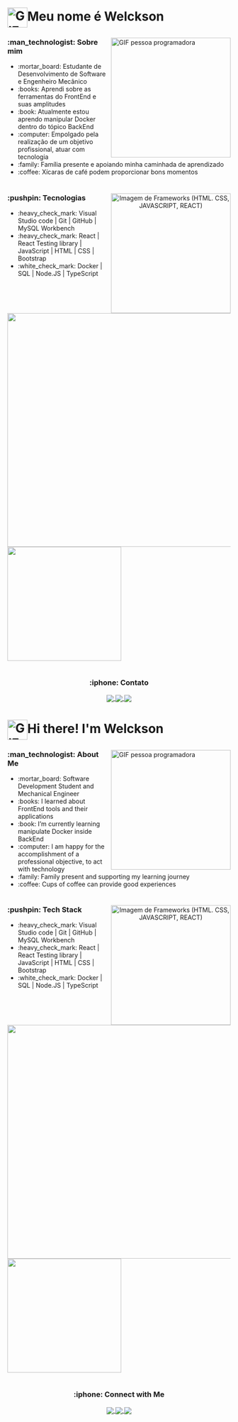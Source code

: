 <h1 align="left">
  <img align="center" height=45px src="https://media1.giphy.com/media/26xBwdIuRJiAIqHwA/giphy.gif?cid=ecf05e47jmfo8clqckfcs7u3u23kjgq2pwb9k2wpersjmy6h&rid=giphy.gif&ct=g" alt="GIF Olá">Meu nome é Welckson
</h1>

<section align="left">
  <img align="right" width=270px src="https://media4.giphy.com/media/qgQUggAC3Pfv687qPC/giphy.gif?cid=ecf05e47i555wna3lzpoicbvv0yq3pz8zv15lue1ruj0e328&rid=giphy.gif&ct=g" alt="GIF pessoa programadora">
  <h3>:man_technologist: Sobre mim</h3>
  <ul>
    <li>:mortar_board: Estudante de Desenvolvimento de Software e Engenheiro Mecânico</li>
    <li>:books: Aprendi sobre as ferramentas do FrontEnd e suas amplitudes</li>
    <li>:book: Atualmente estou aprendo manipular Docker dentro do tópico BackEnd</li>
    <li>:computer: Empolgado pela realização de um objetivo profissional, atuar com tecnologia</li>
    <li>:family: Família presente e apoiando minha caminhada de aprendizado</li>
    <li>:coffee: Xícaras de café podem proporcionar bons momentos</li>
  </ul>
</section>

#

<section align="center">
  <img align="right"  width=270px src="https://raulgb.com/images/htmlCSSJsReactLogos.jpg" alt="Imagem de Frameworks (HTML. CSS, JAVASCRIPT, REACT)" />
  <h3 align="left">:pushpin: Tecnologias</h3>
  <ul align="left">
    <li align="left">:heavy_check_mark:  Visual Studio code | Git | GitHub | MySQL Workbench</li>
    <li align="left">:heavy_check_mark: React | React Testing library | JavaScript | HTML | CSS | Bootstrap</li>
    <li align="left">:white_check_mark: Docker | SQL | Node.JS | TypeScript</li>
  </ul>
</section>

#

<section>
  <a href="https://github.com/welcksonvalentim" target="blank">
    <img width=527px src="https://github-readme-stats.vercel.app/api?username=welcksonvalentim&show_icons=true&theme=dark)">
  </a>
    <a href="https://github.com/welcksonvalentim" target="blank">
    <img width=257px src="https://github-readme-stats.vercel.app/api/top-langs/?username=welcksonvalentim&langs_count=8)">
  </a>
</section>

#

<h3 align="center">:iphone: Contato</h3>
<section align="center">
    <a href="//www.linkedin.com/in/welcksonvalentim">
      <img align="center" src="https://img.shields.io/badge/LinkedIn-0077B5?style=for-the-badge&logo=linkedin&logoColor=white">
    </a>
    <a href=mailto:wellvalentim@hotmail.com?>
      <img align="center" src="https://img.shields.io/badge/Gmail-D14836?style=for-the-badge&logo=gmail&logoColor=white">
    </a>
    <a href="hhtps://instagram.com/welcksonvalentim">
      <img align="center" src="https://img.shields.io/badge/Instagram-E4405F?style=for-the-badge&logo=instagram&logoColor=white">
    </a>
</section>

#

#
 
<h1 align="left">
  <img align="center" height=45px src="https://media1.giphy.com/media/26xBwdIuRJiAIqHwA/giphy.gif?cid=ecf05e47jmfo8clqckfcs7u3u23kjgq2pwb9k2wpersjmy6h&rid=giphy.gif&ct=g" alt="GIF Olá">Hi there! I'm Welckson
</h1>

<section align="left">
  <img align="right" width=270px src="https://media4.giphy.com/media/qgQUggAC3Pfv687qPC/giphy.gif?cid=ecf05e47i555wna3lzpoicbvv0yq3pz8zv15lue1ruj0e328&rid=giphy.gif&ct=g" alt="GIF pessoa programadora">
  <h3>:man_technologist: About Me</h3>
  <ul>
    <li>:mortar_board: Software Development Student and Mechanical Engineer</li>
    <li>:books: I learned about FrontEnd tools and their applications</li>
    <li>:book: I’m currently learning manipulate Docker inside BackEnd</li>
    <li>:computer: I am happy for the accomplishment of a professional objective, to act with technology</li>
    <li>:family: Family present and supporting my learning journey</li>
    <li>:coffee: Cups of coffee can provide good experiences</li>
  </ul>
</section>

#

<section align="center">
  <img align="right"  width=270px src="https://raulgb.com/images/htmlCSSJsReactLogos.jpg" alt="Imagem de Frameworks (HTML. CSS, JAVASCRIPT, REACT)" />
  <h3 align="left">:pushpin: Tech Stack</h3>
  <ul align="left">
    <li align="left">:heavy_check_mark:  Visual Studio code | Git | GitHub | MySQL Workbench</li>
    <li align="left">:heavy_check_mark: React | React Testing library | JavaScript | HTML | CSS | Bootstrap</li>
    <li align="left">:white_check_mark: Docker | SQL |  Node.JS | TypeScript</li>
  </ul>
</section>

#

<section>
  <a href="https://github.com/welcksonvalentim" target="blank">
    <img width=527px src="https://github-readme-stats.vercel.app/api?username=welcksonvalentim&show_icons=true&theme=dark)">
  </a>
    <a href="https://github.com/welcksonvalentim" target="blank">
    <img width=257px src="https://github-readme-stats.vercel.app/api/top-langs/?username=welcksonvalentim&langs_count=8)">
  </a>
</section>

#
<h3 align="center">:iphone: Connect with Me</h3>
<section align="center">
    <a href="//www.linkedin.com/in/welcksonvalentim">
      <img align="center" src="https://img.shields.io/badge/LinkedIn-0077B5?style=for-the-badge&logo=linkedin&logoColor=white">
    </a>
    <a href=mailto:wellvalentim@hotmail.com?>
      <img align="center" src="https://img.shields.io/badge/Gmail-D14836?style=for-the-badge&logo=gmail&logoColor=white">
    </a>
    <a href="hhtps://instagram.com/welcksonvalentim">
      <img align="center" src="https://img.shields.io/badge/Instagram-E4405F?style=for-the-badge&logo=instagram&logoColor=white">
    </a>
</section>
  
 
